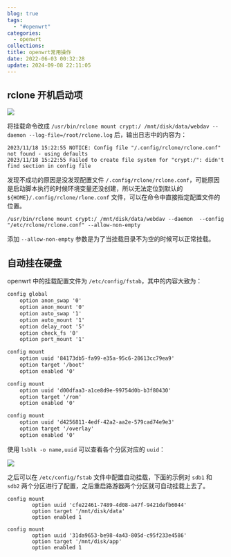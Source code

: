 ```yaml
---
blog: true
tags:
  - "#openwrt"
categories:
  - openwrt
collections: 
title: openwrt常用操作
date: 2022-06-03 00:32:28
update: 2024-09-08 22:11:05
---
```


## rclone 开机启动项

![](/blog/img/openwrt常用操作_image_1.png)

将挂载命令改成 `/usr/bin/rclone mount crypt:/ /mnt/disk/data/webdav --daemon --log-file=/root/rclone.log` 后，输出日志中的内容为：

```
2023/11/18 15:22:55 NOTICE: Config file "/.config/rclone/rclone.conf" not found - using defaults
2023/11/18 15:22:55 Failed to create file system for "crypt:/": didn't find section in config file
```

发现不成功的原因是没发现配置文件 `/.config/rclone/rclone.conf`，可能原因是启动脚本执行的时候环境变量还没创建，所以无法定位到默认的 `${HOME}/.config/rclone/rlone.conf` 文件，可以在命令中直接指定配置文件的位置。

```
/usr/bin/rclone mount crypt:/ /mnt/disk/data/webdav --daemon  --config "/etc/rclone/rclone.conf" --allow-non-empty
```

添加 `--allow-non-empty` 参数是为了当挂载目录不为空的时候可以正常挂载。

## 自动挂在硬盘

openwrt 中的挂载配置文件为 `/etc/config/fstab`，其中的内容大致为：

```txt
config global
	option anon_swap '0'
	option anon_mount '0'
	option auto_swap '1'
	option auto_mount '1'
	option delay_root '5'
	option check_fs '0'
	option port_mount '1'

config mount
	option uuid '84173db5-fa99-e35a-95c6-28613cc79ea9'
	option target '/boot'
	option enabled '0'

config mount
	option uuid 'd00dfaa3-a1ce8d9e-99754d0b-b3f80430'
	option target '/rom'
	option enabled '0'

config mount
	option uuid 'd4256811-4edf-42a2-aa2e-579cad74e9e3'
	option target '/overlay'
	option enabled '0'
```

使用 `lsblk -o name,uuid` 可以查看各个分区对应的 `uuid`：

![](/blog/img/openwrt常用操作_image_2.png)

之后可以在 `/etc/config/fstab` 文件中配置自动挂载，下面的示例对 `sdb1` 和 `sdb2` 两个分区进行了配置，之后重启路游器两个分区就可自动挂载上去了。

```
config mount
        option uuid 'cfe22461-7489-4d08-a47f-9421defb6044'
        option target '/mnt/disk/data'
        option enabled 1

config mount
        option uuid '31da9653-be98-4a43-805d-c95f233e4586'
        option target '/mnt/disk/app'
        option enabled 1
```
